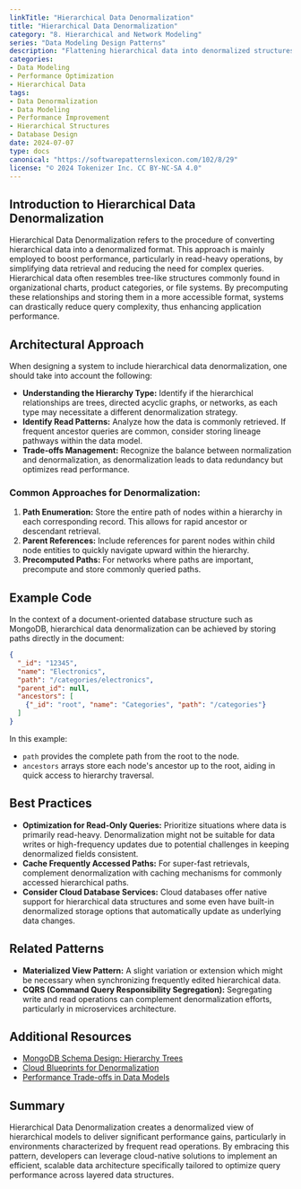 ```yaml
---
linkTitle: "Hierarchical Data Denormalization"
title: "Hierarchical Data Denormalization"
category: "8. Hierarchical and Network Modeling"
series: "Data Modeling Design Patterns"
description: "Flattening hierarchical data into denormalized structures to enhance performance, especially in data retrieval processes."
categories:
- Data Modeling
- Performance Optimization
- Hierarchical Data
tags:
- Data Denormalization
- Data Modeling
- Performance Improvement
- Hierarchical Structures
- Database Design
date: 2024-07-07
type: docs
canonical: "https://softwarepatternslexicon.com/102/8/29"
license: "© 2024 Tokenizer Inc. CC BY-NC-SA 4.0"
---
```


## Introduction to Hierarchical Data Denormalization

Hierarchical Data Denormalization refers to the procedure of converting hierarchical data into a denormalized format. This approach is mainly employed to boost performance, particularly in read-heavy operations, by simplifying data retrieval and reducing the need for complex queries. Hierarchical data often resembles tree-like structures commonly found in organizational charts, product categories, or file systems. By precomputing these relationships and storing them in a more accessible format, systems can drastically reduce query complexity, thus enhancing application performance.

## Architectural Approach

When designing a system to include hierarchical data denormalization, one should take into account the following:

- **Understanding the Hierarchy Type:** Identify if the hierarchical relationships are trees, directed acyclic graphs, or networks, as each type may necessitate a different denormalization strategy.
- **Identify Read Patterns:** Analyze how the data is commonly retrieved. If frequent ancestor queries are common, consider storing lineage pathways within the data model.
- **Trade-offs Management:** Recognize the balance between normalization and denormalization, as denormalization leads to data redundancy but optimizes read performance.

### Common Approaches for Denormalization:

1. **Path Enumeration:** Store the entire path of nodes within a hierarchy in each corresponding record. This allows for rapid ancestor or descendant retrieval.
2. **Parent References:** Include references for parent nodes within child node entities to quickly navigate upward within the hierarchy.
3. **Precomputed Paths:** For networks where paths are important, precompute and store commonly queried paths.

## Example Code

In the context of a document-oriented database structure such as MongoDB, hierarchical data denormalization can be achieved by storing paths directly in the document:

```json
{
  "_id": "12345",
  "name": "Electronics",
  "path": "/categories/electronics",
  "parent_id": null,
  "ancestors": [
    {"_id": "root", "name": "Categories", "path": "/categories"}
  ]
}
```

In this example:
- `path` provides the complete path from the root to the node.
- `ancestors` arrays store each node's ancestor up to the root, aiding in quick access to hierarchy traversal.

## Best Practices

- **Optimization for Read-Only Queries:** Prioritize situations where data is primarily read-heavy. Denormalization might not be suitable for data writes or high-frequency updates due to potential challenges in keeping denormalized fields consistent.
- **Cache Frequently Accessed Paths:** For super-fast retrievals, complement denormalization with caching mechanisms for commonly accessed hierarchical paths.
- **Consider Cloud Database Services:** Cloud databases offer native support for hierarchical data structures and some even have built-in denormalized storage options that automatically update as underlying data changes.

## Related Patterns

- **Materialized View Pattern:** A slight variation or extension which might be necessary when synchronizing frequently edited hierarchical data.
- **CQRS (Command Query Responsibility Segregation):** Segregating write and read operations can complement denormalization efforts, particularly in microservices architecture.

## Additional Resources

- [MongoDB Schema Design: Hierarchy Trees](https://www.mongodb.com/docs/manual/applications/data-models-tree-structures/)
- [Cloud Blueprints for Denormalization](https://aws.amazon.com/architecture/)
- [Performance Trade-offs in Data Models](https://azure.microsoft.com/en-us/resources/architecture/)

## Summary

Hierarchical Data Denormalization creates a denormalized view of hierarchical models to deliver significant performance gains, particularly in environments characterized by frequent read operations. By embracing this pattern, developers can leverage cloud-native solutions to implement an efficient, scalable data architecture specifically tailored to optimize query performance across layered data structures.
